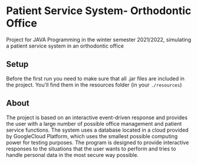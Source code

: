# Patient Service System- Orthodontic Office

Project for JAVA Programming in the winter semester 2021/2022, simulating a patient service system in an orthodontic office

## Setup

Before the first run you need to make sure that all .jar files are included in the project. You'll find them in the resources folder (in your `./resources`)

## About

The project is based on an interactive event-driven response and provides the user with a large number of possible office management and patient service functions.
The system uses a database located in a cloud provided by GoogleCloud Platform, which uses the smallest possible computing power for testing purposes.
The program is designed to provide interactive responses to the situations that the user wants to perform and tries to handle personal data in the most secure way possible.
